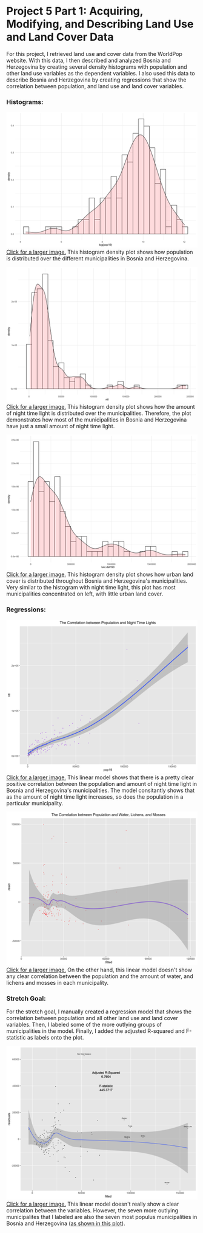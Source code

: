 # Project 5 Part 1: Acquiring, Modifying, and Describing Land Use and Land Cover Data

For this project, I retrieved land use and cover data from the WorldPop website. With this data, I then described and analyzed Bosnia and Herzegovina by creating several density histograms with population and other land use variables as the dependent variables. I also used this data to describe Bosnia and Herzegovina by creating regressions that show the correlation between population, and land use and land cover variables.


### Histograms:
![](bihpophist.png)
[Click for a larger image.](bihpophist.png) This histogram density plot shows how population is distributed over the different municipalities in Bosnia and Herzegovina.

![](bihntlhist.png)
[Click for a larger image.](bihntlhist.png) This histogram density plot shows how the amount of night time light is distributed over the municipalities. Therefore, the plot demonstrates how most of the municipalities in Bosnia and Herzegovina have just a small amount of night time light.

![](bihdst190hist.png)
[Click for a larger image.](bihdst190hist.png) This histogram density plot shows how urban land cover is distributed throughout Bosnia and Herzegovina's municipalities. Very similar to the histogram with night time light, this plot has most municipalities concentrated on left, with little urban land cover.


### Regressions:
![](bihpop&ntl.png)
[Click for a larger image.](bihpop&ntl.png) This linear model shows that there is a pretty clear positive correlation between the population and amount of night time light in Bosnia and Herzegovina's municipalities. The model consitantly shows that as the amount of night time light increases, so does the population in a particular municipality.

![](bihpop&water&140.png)
[Click for a larger image.](bihpop&water&140.png) On the other hand, this linear model doesn't show any clear correlation between the population and the amount of water, and lichens and mosses in each municipality. 

### Stretch Goal:
For the stretch goal, I manually created a regression model that shows the correlation between population and all other land use and land cover variables. Then, I labeled some of the more outlying groups of municipalities in the model. Finally, I added the adjusted R-squared and F-statistic as labels onto the plot.

![](bihpop&allstretch.png)
[Click for a larger image.](bihpop&allstretch.png) This linear model doesn't really show a clear correlation between the variables. However, the seven more outlying municipalites that I labeled are also the seven most populus municipalities in Bosnia and Herzegovina ([as shown in this plot](bih3popdensityplot.png)).
